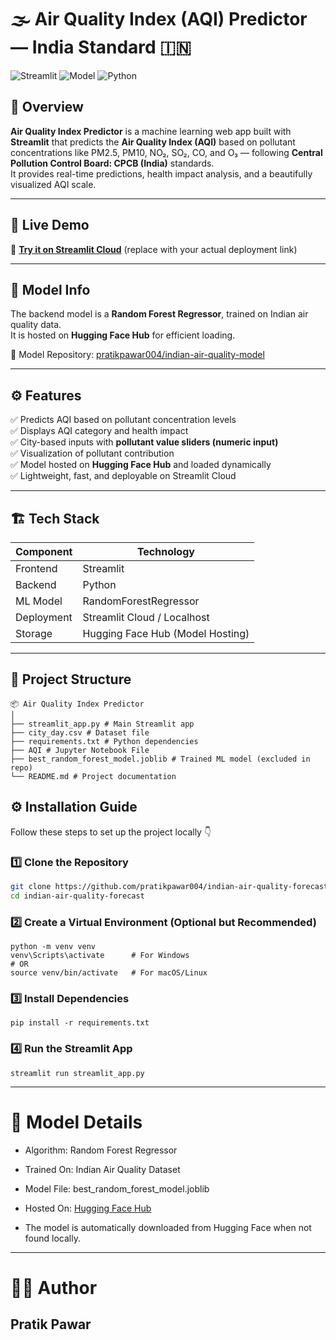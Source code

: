# 🌫️ Air Quality Index (AQI) Predictor — India Standard 🇮🇳

![Streamlit](https://img.shields.io/badge/Framework-Streamlit-FF4B4B?logo=streamlit)
![Model](https://img.shields.io/badge/Model-RandomForestRegressor-2C7BB6)
![Python](https://img.shields.io/badge/Python-3.10%2B-blue)

## 📘 Overview

**Air Quality Index Predictor** is a machine learning web app built with **Streamlit** that predicts the **Air Quality Index (AQI)** based on pollutant concentrations like PM2.5, PM10, NO₂, SO₂, CO, and O₃ — following **Central Pollution Control Board: CPCB
 (India)** standards.  
It provides real-time predictions, health impact analysis, and a beautifully visualized AQI scale.

---

## 🚀 Live Demo

🔗 **[Try it on Streamlit Cloud](https://aqi-predictor-india.streamlit.app/)** (replace with your actual deployment link)

---

## 🧠 Model Info

The backend model is a **Random Forest Regressor**, trained on Indian air quality data.  
It is hosted on **Hugging Face Hub** for efficient loading.

🧩 Model Repository: [pratikpawar004/indian-air-quality-model](https://huggingface.co/pratikpawar004/indian-air-quality-model)

---

## ⚙️ Features

✅ Predicts AQI based on pollutant concentration levels  
✅ Displays AQI category and health impact  
✅ City-based inputs with **pollutant value sliders (numeric input)**  
✅ Visualization of pollutant contribution  
✅ Model hosted on **Hugging Face Hub** and loaded dynamically  
✅ Lightweight, fast, and deployable on Streamlit Cloud  

---

## 🏗️ Tech Stack

| Component | Technology |
|------------|-------------|
| Frontend | Streamlit |
| Backend | Python |
| ML Model | RandomForestRegressor |
| Deployment | Streamlit Cloud / Localhost |
| Storage | Hugging Face Hub (Model Hosting) |

---

## 📂 Project Structure
```
📦 Air Quality Index Predictor
│
├── streamlit_app.py # Main Streamlit app
├── city_day.csv # Dataset file
├── requirements.txt # Python dependencies
├── AQI # Jupyter Notebook File
├── best_random_forest_model.joblib # Trained ML model (excluded in repo)
└── README.md # Project documentation
```
## ⚙️ Installation Guide

Follow these steps to set up the project locally 👇

### 1️⃣ Clone the Repository
```bash
git clone https://github.com/pratikpawar004/indian-air-quality-forecast.git
cd indian-air-quality-forecast
```
### 2️⃣ Create a Virtual Environment (Optional but Recommended)
```
python -m venv venv
venv\Scripts\activate      # For Windows
# OR
source venv/bin/activate   # For macOS/Linux
```
### 3️⃣ Install Dependencies
```
pip install -r requirements.txt
```
### 4️⃣ Run the Streamlit App
```
streamlit run streamlit_app.py

```
---
# 🧩 Model Details

- Algorithm: Random Forest Regressor

- Trained On: Indian Air Quality Dataset

- Model File: best_random_forest_model.joblib

- Hosted On: [Hugging Face Hub](https://huggingface.co/pratikpawar004/indian-air-quality-model)


- The model is automatically downloaded from Hugging Face when not found locally.

---
# 👨‍💻 Author
## Pratik Pawar  

